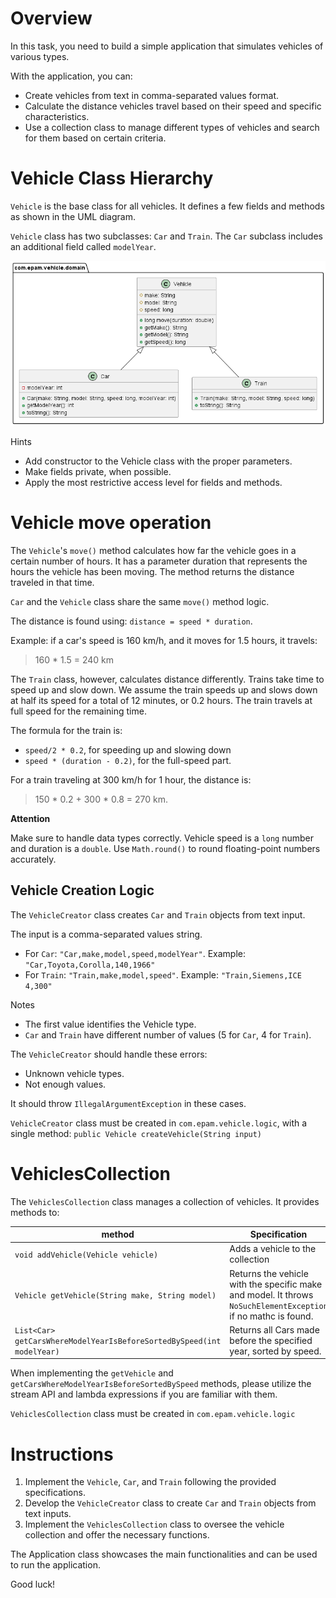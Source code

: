 # Overview

In this task, you need to build a simple application that simulates vehicles of various types.

With the application, you can:

- Create vehicles from text in comma-separated values format.
- Calculate the distance vehicles travel based on their speed and specific characteristics.
- Use a collection class to manage different types of vehicles and search for them based on certain criteria.


# Vehicle Class Hierarchy

`Vehicle` is the base class for all vehicles. It defines a few fields and methods as shown in the UML diagram.

`Vehicle` class has two subclasses: `Car` and `Train`. The `Car` subclass includes an additional field called `modelYear`.

![Vehicle class diagram](https://raw.githubusercontent.com/epam-java-cre/exercise-specification-images/refs/heads/main/vehicle-asmt/vehicle.png)

Hints
- Add constructor to the Vehicle class with the proper parameters.
- Make fields private, when possible.
- Apply the most restrictive access level for fields and methods.


# Vehicle move operation

The `Vehicle`'s `move()` method calculates how far the vehicle goes in a certain number of hours.
It has a parameter duration that represents the hours the vehicle has been moving.
The method returns the distance traveled in that time.

`Car` and the `Vehicle` class share the same `move()` method logic.

The distance is found using:  `distance = speed * duration`.

Example: if a car's speed is 160 km/h, and it moves for 1.5 hours, it travels:

> 160 * 1.5 = 240 km

The `Train` class, however, calculates distance differently.
Trains take time to speed up and slow down.
We assume the train speeds up and slows down at half its speed for a total of 12 minutes, or 0.2 hours.
The train travels at full speed for the remaining time.

The formula for the train is:
- `speed/2 * 0.2`, for speeding up and slowing down
- `speed * (duration - 0.2)`, for the full-speed part. 

For a train traveling at 300 km/h for 1 hour, the distance is:

> 150 * 0.2 + 300 * 0.8 = 270 km.

**Attention**

Make sure to handle data types correctly. Vehicle speed is a `long` number and duration is a `double`.
Use `Math.round()` to round floating-point numbers accurately.


## Vehicle Creation Logic

The `VehicleCreator` class creates `Car` and `Train` objects from text input.

The input is a comma-separated values string.
- For `Car`: `"Car,make,model,speed,modelYear"`. Example: `"Car,Toyota,Corolla,140,1966"`
- For `Train`: `"Train,make,model,speed"`. Example: `"Train,Siemens,ICE 4,300"`

Notes
- The first value identifies the Vehicle type.
- `Car` and `Train` have different number of values (5 for `Car`, 4 for `Train`).

The `VehicleCreator` should handle these errors:
- Unknown vehicle types.
- Not enough values.

It should throw `IllegalArgumentException` in these cases.

`VehicleCreator` class must be created in `com.epam.vehicle.logic`, with a single method:
`public Vehicle createVehicle(String input)`


# VehiclesCollection

The `VehiclesCollection` class manages a collection of vehicles. It provides methods to:

| method                           | Specification                                                                                                  |
|----------------------------------|----------------------------------------------------------------------------------------------------------------|
| `void addVehicle(Vehicle vehicle)` | Adds a vehicle to the collection                                                                               |
| `Vehicle getVehicle(String make, String model)` | Returns the vehicle with the specific make and model. It throws `NoSuchElementException` if no mathc is found. |
| `List<Car> getCarsWhereModelYearIsBeforeSortedBySpeed(int modelYear)` | Returns all Cars made before the specified year, sorted by speed. |

When implementing the `getVehicle` and `getCarsWhereModelYearIsBeforeSortedBySpeed` methods,
please utilize the stream API and lambda expressions if you are familiar with them.

`VehiclesCollection` class must be created in `com.epam.vehicle.logic`


# Instructions

1. Implement the `Vehicle`, `Car`, and `Train` following the provided specifications.
2. Develop the `VehicleCreator` class to create `Car` and `Train` objects from text inputs.
3. Implement the `VehiclesCollection` class to oversee the vehicle collection and offer the necessary functions.

The Application class showcases the main functionalities and can be used to run the application.

Good luck!
